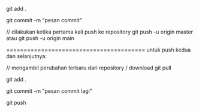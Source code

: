 git add . 

git commit -m "pesan commit"

// dilakukan ketika pertama kali push ke repository
git push -u origin master
atau
git push -u origin main

========================================
untuk push kedua dan selanjutnya:

// mengambil perubahan terbaru dari repository / download
git pull

git add . 

git commit -m "pesan commit lagi"

git push